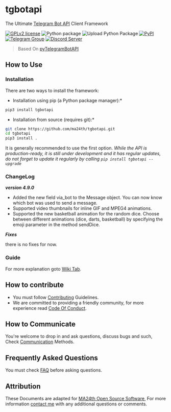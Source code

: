 # tgbotapi

The Ultimate [Telegram Bot API](https://core.telegram.org/bots/api) Client Framework

[![GPLv2 license](https://img.shields.io/badge/LICENSE-GPLv2-red)](https://github.com/ma24th/tgbotapi/blob/master/LICENSE)
![Python package](https://github.com/MA24th/tgbotapi/workflows/Python%20package/badge.svg)
![Upload Python Package](https://github.com/MA24th/tgbotapi/workflows/Upload%20Python%20Package/badge.svg)
[![PyPI](https://img.shields.io/badge/PyPI-v4.7.0-yellow.svg)](https://pypi.org/project/tgbotapi/)
[![Telegram Group](https://img.shields.io/badge/Telegram-Group-blue.svg)](https://t.me/GuardBotc)
[![Discord Server](https://img.shields.io/badge/Discord-Server-blue.svg)](https://discord.gg/g65AqbPK6g)

> Based On [pyTelegramBotAPI](https://github.com/eternnoir/pyTelegramBotAPI)
## How to Use

### Installation
There are two ways to install the framework:
* Installation using pip (a Python package manager):*

```bash
pip3 install tgbotapi
```

* Installation from source (requires git):*

```bash
git clone https://github.com/ma24th/tgbotapi.git
cd tgbotapi
pip3 install .
```

It is generally recommended to use the first option.
*While the API is production-ready, it is still under development and it has regular updates, do not forget to update it regularly by calling `pip install tgbotapi --upgrade`*

### ChangeLog
**_version 4.9.0_**
- Added the new field via_bot to the Message object. You can now know which bot was used to send a message.
- Supported video thumbnails for inline GIF and MPEG4 animations.
- Supported the new basketball animation for the random dice. Choose between different animations (dice, darts, basketball) by specifying the emoji parameter in the method sendDice.

**_Fixes_**

there is no fixes for now.

### Guide
For more explanation goto [Wiki Tab](https://github.com/MA24th/tgbotapi/wiki).


## How to contribute
- You must follow [Contributing](https://github.com/MA24th/MA24th/blob/main/OpenSource/Software/CONTRIBUTING.md) Guidelines.
- We are committed to providing a friendly community, for more experience read [Code Of Conduct](https://github.com/MA24th/MA24th/blob/main/OpenSource/Software/CODE_OF_CONDUCT.md).


## How to Communicate
You're welcome to drop in and ask questions, 
discuss bugs and such, Check [Communication](https://github.com/MA24th/MA24th/blob/main/OpenSource/Software/COMMUNICATION.md) Methods.


## Frequently Asked Questions
You must check [FAQ](https://github.com/MA24th/MA24th/blob/main/OpenSource/Software/FAQ.md) before asking questions.


## Attribution
These Documents are adapted for [MA24th Open Source Software](https://github.com/MA24th/MA24th/blob/main/OpenSource/Software/),
For more information [contact me](mailto:ma24th@yahoo.com) with any additional questions or comments.
